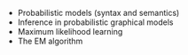 -  Probabilistic models (syntax and semantics)
-  Inference in probabilistic graphical models
-  Maximum likelihood learning
-  The EM algorithm